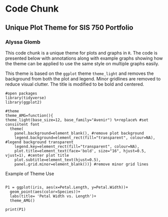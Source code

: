# Code Chunk

## Unique Plot Theme for SIS 750 Portfolio  
### Alyssa Glomb


This code chunk is a unique theme for plots and graphs in `R`. The code is presented below with annotations along with example graphs showing how the theme can be applied to use the same style on multiple graphs easily. 

This theme is based on the `ggplot` theme `theme_light` and removes the background from both the plot and legend. Minor gridlines are removed to reduce visual clutter. The title is modified to be bold and centered.  



```{r, func, echo=T, eval=T, message = F, warning = F}
#open packages
library(tidyverse)
library(ggplot2)

#theme
theme_AMG=function(){ 
theme_light(base_size=12, base_family="Avenir") %+replace% #set consistent font
  theme(
    panel.background=element_blank(), #remove plot background
    legend.background=element_rect(fill="transparent", colour=NA), #legend background transparent
    legend.key=element_rect(fill="transparent", colour=NA),
    plot.title=element_text(face='bold', size="16", hjust=0.5, vjust=1), #center plot title
    plot.subtitle=element_text(hjust=0.5),
    panel.grid.minor=element_blank())} #remove minor grid lines
```


Example of Theme Use
```{r, knitr::fig_chunk, func, echo=T, eval=T, message = F, warning = F}

P1 = ggplot(iris, aes(x=Petal.Length, y=Petal.Width))+
  geom_point(aes(color=Species))+
  labs(title= 'Petal Width vs. Length')+
  theme_AMG()
  
print(P1)

```
